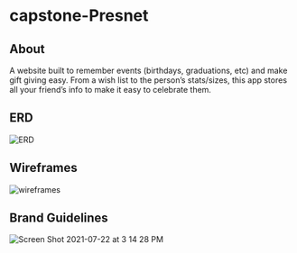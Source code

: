 # capstone-Presnet

## About

A website built to remember events (birthdays, graduations, etc) and make gift giving easy. From a wish list to the person’s stats/sizes, this app stores all your friend’s info to make it easy to celebrate them.    

## ERD
![ERD](https://user-images.githubusercontent.com/78938657/126696294-4cfbc565-13ab-4ca9-b0eb-7f10f6da193f.png)

## Wireframes
![wireframes](https://user-images.githubusercontent.com/78938657/126696328-baaa34c6-eda9-41c8-acb9-cb8915190fec.png)

## Brand Guidelines
![Screen Shot 2021-07-22 at 3 14 28 PM](https://user-images.githubusercontent.com/78938657/126696568-c0b99d35-2ea8-4e81-b8dc-ba515549fbd8.png)
